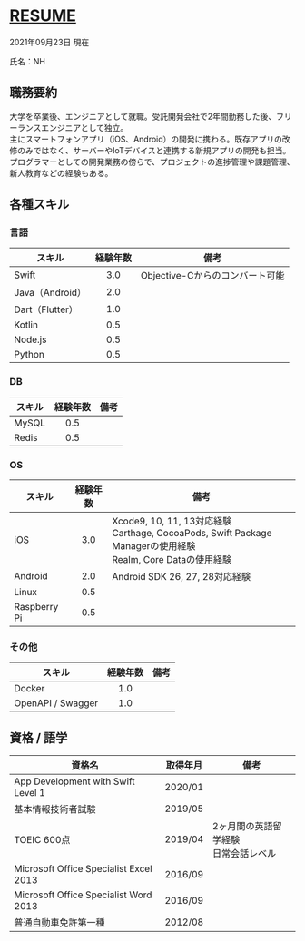 # [RESUME](https://www.resume.id/muhiro12)

2021年09月23日 現在

氏名：NH

## 職務要約

大学を卒業後、エンジニアとして就職。受託開発会社で2年間勤務した後、フリーランスエンジニアとして独立。  
主にスマートフォンアプリ（iOS、Android）の開発に携わる。既存アプリの改修のみではなく、サーバーやIoTデバイスと連携する新規アプリの開発も担当。プログラマーとしての開発業務の傍らで、プロジェクトの進捗管理や課題管理、新人教育などの経験もある。

## 各種スキル

### 言語

|スキル|経験年数|備考|
|-|:-:|-|
|Swift|3.0|Objective-Cからのコンバート可能|
|Java（Android）|2.0||
|Dart（Flutter）|1.0|||
|Kotlin|0.5||
|Node.js|0.5||
|Python|0.5||

### DB

|スキル|経験年数|備考|
|-|:-:|-|
|MySQL|0.5||
|Redis|0.5||

### OS

|スキル|経験年数|備考|
|-|:-:|-|
|iOS|3.0|Xcode9, 10, 11, 13対応経験<br>Carthage, CocoaPods, Swift Package Managerの使用経験<br>Realm, Core Dataの使用経験|
|Android|2.0|Android SDK 26, 27, 28対応経験|
|Linux|0.5||
|Raspberry Pi|0.5||

### その他

|スキル|経験年数|備考|
|-|:-:|-|
|Docker|1.0||
|OpenAPI / Swagger|1.0||

## 資格 / 語学

|資格名|取得年月|備考|
|-|-|-|
|App Development with Swift Level 1|2020/01||
|基本情報技術者試験|2019/05||
|TOEIC 600点|2019/04|2ヶ月間の英語留学経験<br>日常会話レベル|
|Microsoft Office Specialist Excel 2013|2016/09||
|Microsoft Office Specialist Word 2013|2016/09||
|普通自動車免許第一種|2012/08||
